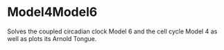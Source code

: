 # Model4Model6
Solves the coupled circadian clock Model 6 and the cell cycle Model 4 as well as plots its Arnold Tongue.
